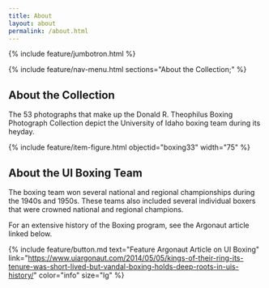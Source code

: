 ```yaml
---
title: About
layout: about
permalink: /about.html
---
```

{% include feature/jumbotron.html %} 

{% include feature/nav-menu.html sections="About the Collection;" %} 

## About the Collection

The 53 photographs that make up the Donald R. Theophilus Boxing Photograph Collection depict the University of Idaho boxing team during its heyday. 

{% include feature/item-figure.html objectid="boxing33" width="75" %}

## About the UI Boxing Team

The boxing team won several national and regional championships during the 1940s and 1950s. These teams also included several individual boxers that were crowned national and regional champions.

For an extensive history of the Boxing program, see the Argonaut article linked below. 

{% include feature/button.md text="Feature Argonaut Article on UI Boxing" link="https://www.uiargonaut.com/2014/05/05/kings-of-their-ring-its-tenure-was-short-lived-but-vandal-boxing-holds-deep-roots-in-uis-history/" color="info" size="lg" %}


<div class="clearfix"></div>

